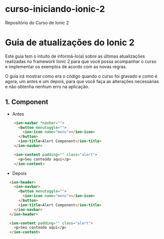# curso-iniciando-ionic-2
Repositório do Curso de Ionic 2

# Guia de atualizações do Ionic 2

Este guia tem o intuito de informá-lo(a) sobre as últimas atualizações realizadas no framework Ionic 2 para que você possa acompanhar o curso e implementar os exemplos de acordo com as novas regras.

O guia irá mostrar como era o código quando o curso foi gravado e como é agora, um antes e um depois, para que você faça as alterações necessárias e não obtenha nenhum erro na aplicação.


## 1. Component

* Antes
```html
    <ion-navbar *navbar="">
      <button menutoggle="">
        <ion-icon name="menu"></ion-icon>
      </button>
      <ion-title>Alert Component</ion-title>
    </ion-navbar>

    <ion-content padding="" class="alert">
      <p>Seu conteúdo aqui</p>
    </ion-content>
```

* Depois
```html
  <ion-header>
    <ion-navbar>
      <button menutoggle="">
        <ion-icon name="menu"></ion-icon>
      </button>
      <ion-title>Alert Component</ion-title>
    </ion-navbar>
  </ion-header>

  <ion-content padding="" class="alert">
    <p>Seu conteúdo aqui</p>
  </ion-content>
```
